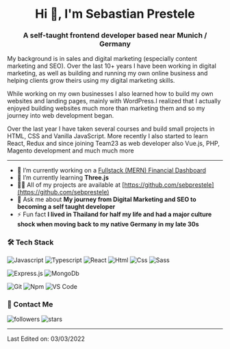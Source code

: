 <h1 align="center">Hi 👋, I'm Sebastian Prestele </h1>
<h3 align="center">A self-taught frontend developer based near Munich / Germany</h3>
  
 <p>My background is in sales and digital marketing (especially content marketing and SEO). Over the last 10+ years I have been working in digital marketing, as well as building and running my own online business and helping clients grow theirs using my digital marketing skills. </p>
 <p>While working on my own businesses I also learned how to build my own websites and landing pages, mainly with WordPress.I realized that I actually enjoyed building websites much more than marketing them and so my journey into web development began. </p>
Over the last year I have taken several courses and build small projects in HTML, CSS and Vanilla JavaScript. More recently I also started to learn React, Redux and since joining Team23 as web developer also Vue.js, PHP, Magento development and much much more
    
---

- 🔭 I’m currently working on a [Fullstack (MERN) Financial Dashboard](https://github.com/sebprestele/financial-dashboard-fullstack)
- 🌱 I’m currently learning **Three.js**
- 👨‍💻 All of my projects are available at [https://github.com/sebprestele](https://github.com/sebprestele)
- 💬 Ask me about **My journey from Digital Marketing and SEO to becoming a self taught developer**
- ⚡ Fun fact **I lived in Thailand for half my life and had a major culture shock when moving back to my native Germany in my late 30s**

### 🛠 Tech Stack

![Javascript](http://img.shields.io/badge/-Javascript-fcd400?style=flat-square&logo=javascript&logoColor=black)
![Typescript](http://img.shields.io/badge/-Typescript-3178c6?style=flat-square&logo=typescript&logoColor=white)
![React](http://img.shields.io/badge/-React-61DAFB?style=flat-square&logo=react&logoColor=white)
![Html](http://img.shields.io/badge/-Html-e24c27?style=flat-square&logo=html5&logoColor=white)
![Css](http://img.shields.io/badge/-Css-2a65f1?style=flat-square&logo=css3&logoColor=white)
![Sass](http://img.shields.io/badge/-Sass-cc6699?style=flat-square&logo=sass&logoColor=white)

![Express.js](http://img.shields.io/badge/-Express-white?style=flat-square&logo=express)
![MongoDb](http://img.shields.io/badge/-MongoDb-white?style=flat-square&logo=mongodb)

![Git](http://img.shields.io/badge/-Git-white?style=flat-square&logo=git)
![Npm](http://img.shields.io/badge/-Npm-white?style=flat-square&logo=npm&logoColor=white)
![VS Code](http://img.shields.io/badge/-VS%20Code-black?style=flat-square&logo=visualstudiocode&logoColor=3aa7f2)

### 💬 Contact Me

![followers](https://img.shields.io/github/followers/sebprestele?style=social)
![stars](https://img.shields.io/github/stars/sebprestele?style=social)


-----

Last Edited on: 03/03/2022
